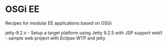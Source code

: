 OSGi EE
=========

Recipes for modular EE applications based on OSGi

jetty-9.2.x - Setup a target platform using Jetty 9.2.5 with JSP support
web1 - sample web project with Eclipse WTP and jetty

